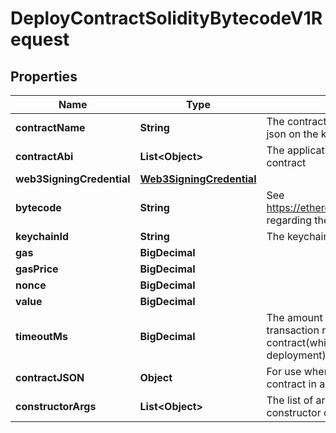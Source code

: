 

# DeployContractSolidityBytecodeV1Request


## Properties

| Name | Type | Description | Notes |
|------------ | ------------- | ------------- | -------------|
|**contractName** | **String** | The contract name for retrieve the contracts json on the keychain. |  |
|**contractAbi** | **List&lt;Object&gt;** | The application binary interface of the solidity contract |  [optional] |
|**web3SigningCredential** | [**Web3SigningCredential**](Web3SigningCredential.md) |  |  |
|**bytecode** | **String** | See https://ethereum.stackexchange.com/a/47556 regarding the maximum length of the bytecode |  [optional] |
|**keychainId** | **String** | The keychainId for retrieve the contracts json. |  |
|**gas** | **BigDecimal** |  |  [optional] |
|**gasPrice** | **BigDecimal** |  |  [optional] |
|**nonce** | **BigDecimal** |  |  [optional] |
|**value** | **BigDecimal** |  |  [optional] |
|**timeoutMs** | **BigDecimal** | The amount of milliseconds to wait for a transaction receipt with theaddress of the contract(which indicates successful deployment) beforegiving up and crashing. |  [optional] |
|**contractJSON** | **Object** | For use when not using keychain, pass the contract in as this variable |  [optional] |
|**constructorArgs** | **List&lt;Object&gt;** | The list of arguments to pass in to the constructor of the contract being deployed. |  [optional] |



